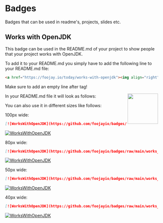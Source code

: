 # Badges
Badges that can be used in readme's, projects, slides etc.

## Works with OpenJDK

This badge can be used in the README.md of your project to show people that your project works with OpenJDK.

To add it to your README.md you simply have to add the following line to your README.md file:

```html
<a href="https://foojay.io/today/works-with-openjdk"><img align="right" src="https://github.com/foojayio/badges/raw/main/works_with_openjdk/Works-with-OpenJDK.png" width="100"></a>

```

Make sure to add an empty line after <a> tag!

In your README.md file it will look as follows:
<a href="https://foojay.io/today/works-with-openjdk"><img align="right" src="https://github.com/foojayio/badges/raw/main/works_with_openjdk/Works-with-OpenJDK.png" width="100"></a>


You can also use it in different sizes like follows:

100px wide:
```markdown
[![WorksWithOpenJDK](https://github.com/foojayio/badges/raw/main/works_with_openjdk/Works-with-OpenJDK-100.png)](https://foojay.io/today/works-with-openjdk)
```

[![WorksWithOpenJDK](https://github.com/foojayio/badges/raw/main/works_with_openjdk/Works-with-OpenJDK-100.png)](https://foojay.io/today/works-with-openjdk)


80px wide:
```markdown
[![WorksWithOpenJDK](https://github.com/foojayio/badges/raw/main/works_with_openjdk/Works-with-OpenJDK-80.png)](https://foojay.io/today/works-with-openjdk)
```

[![WorksWithOpenJDK](https://github.com/foojayio/badges/raw/main/works_with_openjdk/Works-with-OpenJDK-80.png)](https://foojay.io/today/works-with-openjdk)


50px wide:
```markdown
[![WorksWithOpenJDK](https://github.com/foojayio/badges/raw/main/works_with_openjdk/Works-with-OpenJDK-50.png)](https://foojay.io/today/works-with-openjdk)
```

[![WorksWithOpenJDK](https://github.com/foojayio/badges/raw/main/works_with_openjdk/Works-with-OpenJDK-50.png)](https://foojay.io/today/works-with-openjdk)


40px wide:
```markdown
[![WorksWithOpenJDK](https://github.com/foojayio/badges/raw/main/works_with_openjdk/Works-with-OpenJDK-40.png)](https://foojay.io/today/works-with-openjdk)
```

[![WorksWithOpenJDK](https://github.com/foojayio/badges/raw/main/works_with_openjdk/Works-with-OpenJDK-40.png)](https://foojay.io/today/works-with-openjdk)

